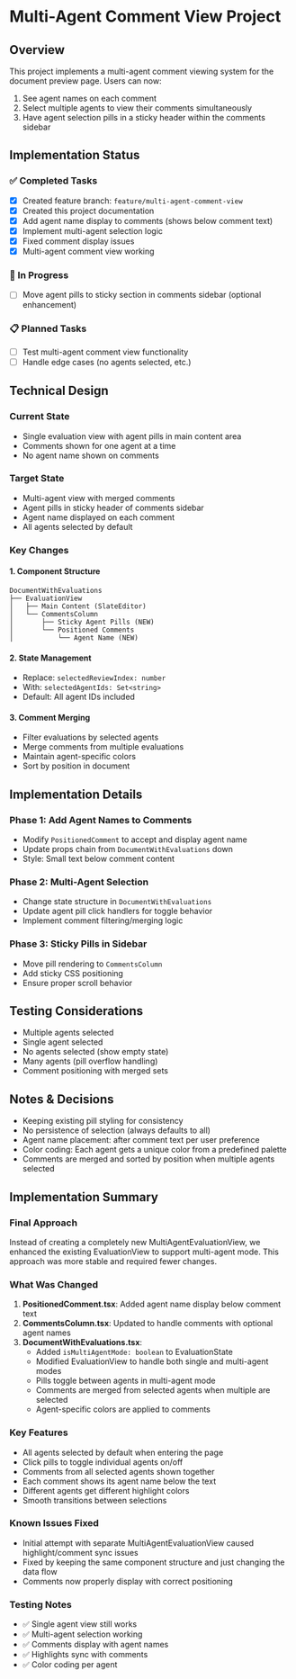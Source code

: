 # Multi-Agent Comment View Project

## Overview
This project implements a multi-agent comment viewing system for the document preview page. Users can now:
1. See agent names on each comment
2. Select multiple agents to view their comments simultaneously
3. Have agent selection pills in a sticky header within the comments sidebar

## Implementation Status

### ✅ Completed Tasks
- [x] Created feature branch: `feature/multi-agent-comment-view`
- [x] Created this project documentation
- [x] Add agent name display to comments (shows below comment text)
- [x] Implement multi-agent selection logic
- [x] Fixed comment display issues
- [x] Multi-agent comment view working

### 🚧 In Progress
- [ ] Move agent pills to sticky section in comments sidebar (optional enhancement)

### 📋 Planned Tasks
- [ ] Test multi-agent comment view functionality
- [ ] Handle edge cases (no agents selected, etc.)

## Technical Design

### Current State
- Single evaluation view with agent pills in main content area
- Comments shown for one agent at a time
- No agent name shown on comments

### Target State
- Multi-agent view with merged comments
- Agent pills in sticky header of comments sidebar
- Agent name displayed on each comment
- All agents selected by default

### Key Changes

#### 1. Component Structure
```
DocumentWithEvaluations
├── EvaluationView
│   ├── Main Content (SlateEditor)
│   └── CommentsColumn
│       ├── Sticky Agent Pills (NEW)
│       └── Positioned Comments
│           └── Agent Name (NEW)
```

#### 2. State Management
- Replace: `selectedReviewIndex: number` 
- With: `selectedAgentIds: Set<string>`
- Default: All agent IDs included

#### 3. Comment Merging
- Filter evaluations by selected agents
- Merge comments from multiple evaluations
- Maintain agent-specific colors
- Sort by position in document

## Implementation Details

### Phase 1: Add Agent Names to Comments
- Modify `PositionedComment` to accept and display agent name
- Update props chain from `DocumentWithEvaluations` down
- Style: Small text below comment content

### Phase 2: Multi-Agent Selection
- Change state structure in `DocumentWithEvaluations`
- Update agent pill click handlers for toggle behavior
- Implement comment filtering/merging logic

### Phase 3: Sticky Pills in Sidebar
- Move pill rendering to `CommentsColumn`
- Add sticky CSS positioning
- Ensure proper scroll behavior

## Testing Considerations
- Multiple agents selected
- Single agent selected
- No agents selected (show empty state)
- Many agents (pill overflow handling)
- Comment positioning with merged sets

## Notes & Decisions
- Keeping existing pill styling for consistency
- No persistence of selection (always defaults to all)
- Agent name placement: after comment text per user preference
- Color coding: Each agent gets a unique color from a predefined palette
- Comments are merged and sorted by position when multiple agents selected

## Implementation Summary

### Final Approach
Instead of creating a completely new MultiAgentEvaluationView, we enhanced the existing EvaluationView to support multi-agent mode. This approach was more stable and required fewer changes.

### What Was Changed
1. **PositionedComment.tsx**: Added agent name display below comment text
2. **CommentsColumn.tsx**: Updated to handle comments with optional agent names  
3. **DocumentWithEvaluations.tsx**:
   - Added `isMultiAgentMode: boolean` to EvaluationState
   - Modified EvaluationView to handle both single and multi-agent modes
   - Pills toggle between agents in multi-agent mode
   - Comments are merged from selected agents when multiple are selected
   - Agent-specific colors are applied to comments

### Key Features
- All agents selected by default when entering the page
- Click pills to toggle individual agents on/off
- Comments from all selected agents shown together
- Each comment shows its agent name below the text
- Different agents get different highlight colors
- Smooth transitions between selections

### Known Issues Fixed
- Initial attempt with separate MultiAgentEvaluationView caused highlight/comment sync issues
- Fixed by keeping the same component structure and just changing the data flow
- Comments now properly display with correct positioning

### Testing Notes
- ✅ Single agent view still works
- ✅ Multi-agent selection working
- ✅ Comments display with agent names
- ✅ Highlights sync with comments
- ✅ Color coding per agent